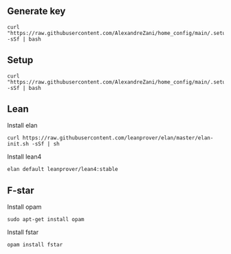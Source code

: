 ## Generate key

```
curl "https://raw.githubusercontent.com/AlexandreZani/home_config/main/.setup/keygen.sh" -sSf | bash
```

## Setup

```
curl "https://raw.githubusercontent.com/AlexandreZani/home_config/main/.setup/setup.sh" -sSf | bash
```

## Lean

Install elan

```
curl https://raw.githubusercontent.com/leanprover/elan/master/elan-init.sh -sSf | sh
```

Install lean4

```
elan default leanprover/lean4:stable
```

## F-star

Install opam

```
sudo apt-get install opam
```

Install fstar
```
opam install fstar
```
